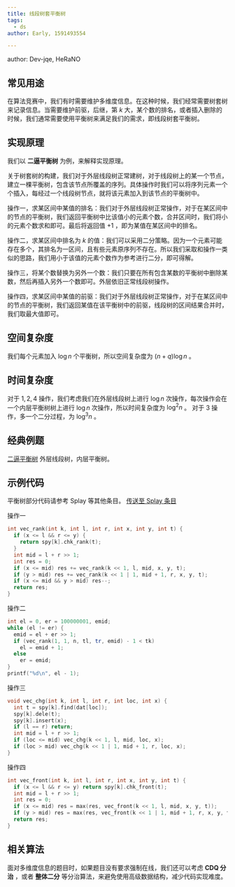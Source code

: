 ```yaml
---
title: 线段树套平衡树
tags:
  - ds
author: Early, 1591493554

---
```


author: Dev-jqe, HeRaNO

## 常见用途

在算法竞赛中，我们有时需要维护多维度信息。在这种时候，我们经常需要树套树来记录信息。当需要维护前驱，后继，第 $k$ 大，某个数的排名，或者插入删除的时候，我们通常需要使用平衡树来满足我们的需求，即线段树套平衡树。

## 实现原理

我们以 **二逼平衡树** 为例，来解释实现原理。

关于树套树的构建，我们对于外层线段树正常建树，对于线段树上的某一个节点，建立一棵平衡树，包含该节点所覆盖的序列。具体操作时我们可以将序列元素一个个插入，每经过一个线段树节点，就将该元素加入到该节点的平衡树中。

操作一，求某区间中某值的排名：我们对于外层线段树正常操作，对于在某区间中的节点的平衡树，我们返回平衡树中比该值小的元素个数，合并区间时，我们将小的元素个数求和即可。最后将返回值 $+1$ ，即为某值在某区间中的排名。

操作二，求某区间中排名为 $k$ 的值：我们可以采用二分策略。因为一个元素可能存在多个，其排名为一区间，且有些元素原序列不存在。所以我们采取和操作一类似的思路，我们用小于该值的元素个数作为参考进行二分，即可得解。

操作三，将某个数替换为另外一个数：我们只要在所有包含某数的平衡树中删除某数，然后再插入另外一个数即可。外层依旧正常线段树操作。

操作四，求某区间中某值的前驱：我们对于外层线段树正常操作，对于在某区间中的节点的平衡树，我们返回某值在该平衡树中的前驱，线段树的区间结果合并时，我们取最大值即可。

## 空间复杂度

我们每个元素加入 $\log n$ 个平衡树，所以空间复杂度为 $(n + q)\log{n}$ 。

## 时间复杂度

对于 $1,2,4$ 操作，我们考虑我们在外层线段树上进行 $\log{n}$ 次操作，每次操作会在一个内层平衡树树上进行 $\log{n}$ 次操作，所以时间复杂度为 $\log^2{n}$ 。
对于 $3$ 操作，多一个二分过程，为 $\log^3{n}$ 。

## 经典例题

 [二逼平衡树](https://loj.ac/problem/106) 外层线段树，内层平衡树。

## 示例代码

平衡树部分代码请参考 Splay 等其他条目。 [传送至 Splay 条目](./splay.md) 

操作一

```cpp
int vec_rank(int k, int l, int r, int x, int y, int t) {
  if (x <= l && r <= y) {
    return spy[k].chk_rank(t);
  }
  int mid = l + r >> 1;
  int res = 0;
  if (x <= mid) res += vec_rank(k << 1, l, mid, x, y, t);
  if (y > mid) res += vec_rank(k << 1 | 1, mid + 1, r, x, y, t);
  if (x <= mid && y > mid) res--;
  return res;
}
```

操作二

```cpp
int el = 0, er = 100000001, emid;
while (el != er) {
  emid = el + er >> 1;
  if (vec_rank(1, 1, n, tl, tr, emid) - 1 < tk)
    el = emid + 1;
  else
    er = emid;
}
printf("%d\n", el - 1);
```

操作三

```cpp
void vec_chg(int k, int l, int r, int loc, int x) {
  int t = spy[k].find(dat[loc]);
  spy[k].dele(t);
  spy[k].insert(x);
  if (l == r) return;
  int mid = l + r >> 1;
  if (loc <= mid) vec_chg(k << 1, l, mid, loc, x);
  if (loc > mid) vec_chg(k << 1 | 1, mid + 1, r, loc, x);
}
```

操作四

```cpp
int vec_front(int k, int l, int r, int x, int y, int t) {
  if (x <= l && r <= y) return spy[k].chk_front(t);
  int mid = l + r >> 1;
  int res = 0;
  if (x <= mid) res = max(res, vec_front(k << 1, l, mid, x, y, t));
  if (y > mid) res = max(res, vec_front(k << 1 | 1, mid + 1, r, x, y, t));
  return res;
}
```

## 相关算法

面对多维度信息的题目时，如果题目没有要求强制在线，我们还可以考虑 **CDQ 分治** ，或者 **整体二分** 等分治算法，来避免使用高级数据结构，减少代码实现难度。

